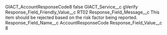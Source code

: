 <?xml version="1.0" encoding="UTF-8"?>
<CustomMetadata xmlns="http://soap.sforce.com/2006/04/metadata" xmlns:xsi="http://www.w3.org/2001/XMLSchema-instance" xmlns:xsd="http://www.w3.org/2001/XMLSchema">
    <label>GIACT_AccountResponseCode8</label>
    <protected>false</protected>
    <values>
        <field>GIACT_Service__c</field>
        <value xsi:type="xsd:string">gVerify</value>
    </values>
    <values>
        <field>Response_Field_Friendly_Value__c</field>
        <value xsi:type="xsd:string">RT02</value>
    </values>
    <values>
        <field>Response_Field_Message__c</field>
        <value xsi:type="xsd:string">This item should be rejected based on the risk factor being reported.</value>
    </values>
    <values>
        <field>Response_Field_Name__c</field>
        <value xsi:type="xsd:string">AccountResponseCode</value>
    </values>
    <values>
        <field>Response_Field_Value__c</field>
        <value xsi:type="xsd:string">8</value>
    </values>
</CustomMetadata>
